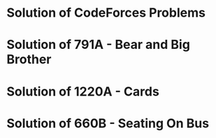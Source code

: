 # Solution of CodeForces Problems
# Solution of 791A - Bear and Big Brother
# Solution of 1220A - Cards
# Solution of 660B - Seating On Bus
